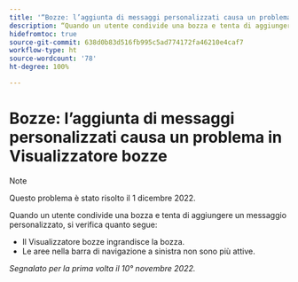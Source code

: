 ```yaml
---
title: '“Bozze: l’aggiunta di messaggi personalizzati causa un problema in Visualizzatore bozze”'
description: “Quando un utente condivide una bozza e tenta di aggiungere un messaggio personalizzato, si verificano dei problemi.”
hidefromtoc: true
source-git-commit: 638d0b83d516fb995c5ad774172fa46210e4caf7
workflow-type: ht
source-wordcount: '78'
ht-degree: 100%

---
```



# Bozze: l’aggiunta di messaggi personalizzati causa un problema in Visualizzatore bozze

<!--This is on both the WF and WFP TOCs-->

>[!NOTE]
>
>Questo problema è stato risolto il 1 dicembre 2022.

Quando un utente condivide una bozza e tenta di aggiungere un messaggio personalizzato, si verifica quanto segue:

* Il Visualizzatore bozze ingrandisce la bozza.
* Le aree nella barra di navigazione a sinistra non sono più attive.

_Segnalato per la prima volta il 10° novembre 2022._

